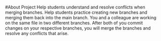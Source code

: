#About Project
Help students understand and resolve conflicts when merging branches.
Help students practice creating new branches and merging them back into the main branch.
You and a colleague are working on the same file in two different branches. After both of you commit changes on your respective branches, you will merge the branches and resolve any conflicts that arise.
